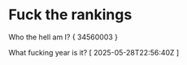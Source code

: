 # Fuck the rankings

Who the hell am I?
{ 34560003 }

What fucking year is it?
[ 2025-05-28T22:56:40Z ]
